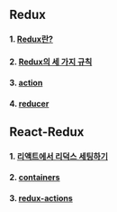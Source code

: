 ## Redux

#### 1. [Redux란?](https://github.com/Ubinquitous/Details/blob/master/Redux/Redux%EB%9E%80%3F.md)

#### 2. [Redux의 세 가지 규칙](https://github.com/Ubinquitous/Details/blob/master/Redux/rule.md)

#### 3. [action](https://github.com/Ubinquitous/Details/blob/master/Redux/action.md)

#### 4. [reducer](https://github.com/Ubinquitous/Details/blob/master/Redux/reducer.md)

## React-Redux

#### 1. [리액트에서 리덕스 세팅하기](https://github.com/Ubinquitous/Details/blob/master/Redux/redux-store.md)

#### 2. [containers](https://github.com/Ubinquitous/Details/blob/master/Redux/containers.md)

#### 3. [redux-actions](https://github.com/Ubinquitous/Details/blob/master/Redux/redux-actions.md)
